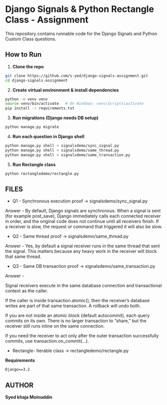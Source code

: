 # Django Signals & Python Rectangle Class - Assignment

This repository contains runnable code for the Django Signals and Python Custom Class questions.



## **How to Run**

1. **Clone the repo**
```bash
git clone https://github.com/s-yed/django-signals-assignment.git
cd django-signals-assignment
```
2. **Create virtual environment & install dependencies**
```bash
python -m venv venv
source venv/bin/activate   # On Windows: venv\Scripts\activate
pip install -r requirements.txt
```
3. **Run migrations (Django needs DB setup)**
```bash
python manage.py migrate
```
4. **Run each question in Django shell**
```bash
python manage.py shell < signalsdemo/sync_signal.py
python manage.py shell < signalsdemo/same_thread.py
python manage.py shell < signalsdemo/same_transaction.py

```
5. **Run Rectangle class**
```bash
python rectangledemo/rectangle.py
```

## **FILES** 

* Q1 - Synchronous execution proof → signalsdemo/sync_signal.py

Answer - By default, Django signals are synchronous. When a signal is sent (for example post_save), Django immediately calls each connected receiver in order, and the original code does not continue until all receivers finish. If a receiver is slow, the request or command that triggered it will also be slow.

* Q2 - Same thread proof → signalsdemo/same_thread.py

Answer - Yes, by default a signal receiver runs in the same thread that sent the signal. This matters because any heavy work in the receiver will block that same thread.

* Q3 - Same DB transaction proof → signalsdemo/same_transaction.py

Answer -

Signal receivers execute in the same database connection and transactional context as the caller.

If the caller is inside transaction.atomic(), then the receiver’s database writes are part of that same transaction. A rollback will undo both.

If you are not inside an atomic block (default autocommit), each query commits on its own. There is no larger transaction to “share,” but the receiver still runs inline on the same connection.

If you need the receiver to act only after the outer transaction successfully commits, use transaction.on_commit(...).

* Rectangle- Iterable class → rectangledemo/rectangle.py

**Requirements**
```txt
Django==3.2
``` 

## **AUTHOR**
**Syed khaja Moinuddin**
